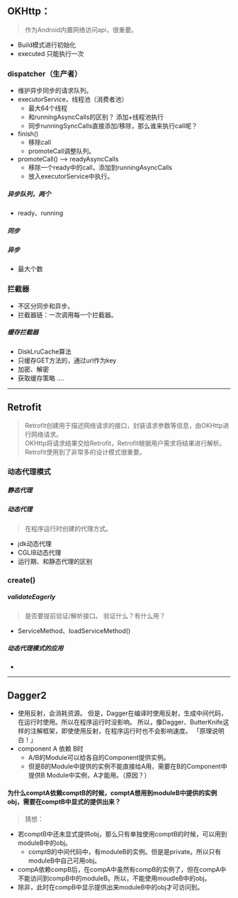 ## OKHttp：
> 作为Android内置网络访问api，很重要。
* Build模式进行初始化
* executed 只能执行一次

### dispatcher（生产者）
* 维护异步同步的请求队列。
* executorService，线程池（消费者池）
    * 最大64个线程
    * 和runningAsyncCalls的区别？ 添加+线程池执行
    * 同步runningSyncCalls直接添加/移除，那么谁来执行call呢？
* finish()
    * 移除call
    * promoteCall调整队列。
* promoteCall() --> readyAsyncCalls
    * 移除一个ready中的call，添加到runningAsyncCalls
    * 放入executorService中执行。
##### 异步队列，两个
* ready、running
##### 同步
##### 异步
* 最大个数

### 拦截器
* 不区分同步和异步。
* 拦截器链：一次调用每一个拦截器。
##### 缓存拦截器
* DiskLruCache算法
* 只缓存GET方法的，通过url作为key
* 加密、解密
* 获取缓存策略
....

-------

## Retrofit
> Retrofit创建用于描述网络请求的接口，封装请求参数等信息，由OKHttp进行网络请求。    
  OKHttp将请求结果交给Retrofit，Retrofit根据用户需求将结果进行解析。
> Retrofit使用到了非常多的设计模式很重要。
### 动态代理模式
##### 静态代理
##### 动态代理
> 在程序运行时创建的代理方式。
* jdk动态代理
* CGLIB动态代理
* 运行期、和静态代理的区别

### create()
##### validateEagerly
> 是否要提前验证/解析接口。 验证什么？有什么用？
* ServiceMethod、loadServiceMethod()
##### 动态代理模式的应用
* 
-----
## Dagger2
* 使用反射，会消耗资源。
  但是，Dagger在编译时使用反射，生成中间代码，在运行时使用。所以在程序运行时没影响。
  所以，像Dagger、ButterKnife这样的注解框架，即使使用反射，在程序运行时也不会影响速度。
  「原理说明白！」
* component A 依赖 B时
    * A/B的Module可以给各自的Component提供实例。
    * 但是B的Module中提供的实例不能直接给A用，需要在B的Component中提供B Module中实例，A才能用。（原因？）
#### 为什么comptA依赖comptB的时候，comptA想用到moduleB中提供的实例obj，需要在comptB中显式的提供出来？
> 猜想：
* 若comptB中还未显式提供obj，那么只有单独使用comptB的时候，可以用到moduleB中的obj。
    * comptB的中间代码中，有moduleB的实例。但是是private。所以只有moduleB中自己可用obj。
* compA依赖compB后，在compA中虽然有compB的实例了，但在compA中不能访问到compB中的moduleB。所以，不能使用moudleB中的obj。
* 除非，此时在compB中显示提供出来moduleB中的obj才可访问到。






























